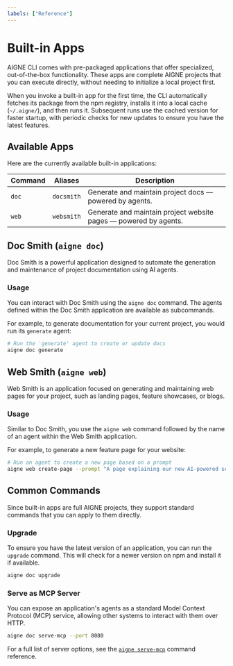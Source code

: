 ```yaml
---
labels: ["Reference"]
---
```


# Built-in Apps

AIGNE CLI comes with pre-packaged applications that offer specialized, out-of-the-box functionality. These apps are complete AIGNE projects that you can execute directly, without needing to initialize a local project first.

When you invoke a built-in app for the first time, the CLI automatically fetches its package from the npm registry, installs it into a local cache (`~/.aigne/`), and then runs it. Subsequent runs use the cached version for faster startup, with periodic checks for new updates to ensure you have the latest features.

## Available Apps

Here are the currently available built-in applications:

| Command | Aliases | Description |
|---|---|---|
| `doc` | `docsmith` | Generate and maintain project docs — powered by agents. |
| `web` | `websmith` | Generate and maintain project website pages — powered by agents. |

## Doc Smith (`aigne doc`)

Doc Smith is a powerful application designed to automate the generation and maintenance of project documentation using AI agents.

### Usage

You can interact with Doc Smith using the `aigne doc` command. The agents defined within the Doc Smith application are available as subcommands.

For example, to generate documentation for your current project, you would run its `generate` agent:

```bash title="Generate project documentation" icon=lucide:terminal
# Run the 'generate' agent to create or update docs
aigne doc generate
```

## Web Smith (`aigne web`)

Web Smith is an application focused on generating and maintaining web pages for your project, such as landing pages, feature showcases, or blogs.

### Usage

Similar to Doc Smith, you use the `aigne web` command followed by the name of an agent within the Web Smith application.

For example, to generate a new feature page for your website:

```bash title="Generate a new feature page" icon=lucide:terminal
# Run an agent to create a new page based on a prompt
aigne web create-page --prompt "A page explaining our new AI-powered search feature"
```

## Common Commands

Since built-in apps are full AIGNE projects, they support standard commands that you can apply to them directly.

### Upgrade

To ensure you have the latest version of an application, you can run the `upgrade` command. This will check for a newer version on npm and install it if available.

```bash title="Upgrade Doc Smith" icon=lucide:terminal
aigne doc upgrade
```

### Serve as MCP Server

You can expose an application's agents as a standard Model Context Protocol (MCP) service, allowing other systems to interact with them over HTTP.

```bash title="Serve Doc Smith agents" icon=lucide:terminal
aigne doc serve-mcp --port 8080
```

For a full list of server options, see the [`aigne serve-mcp`](./command-reference-serve-mcp.md) command reference.